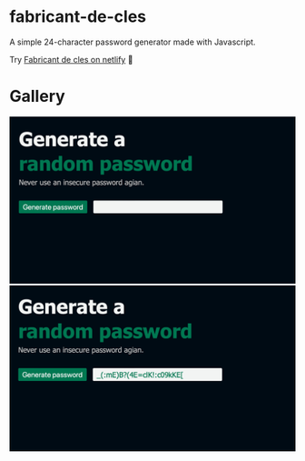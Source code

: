 # fabricant-de-cles
A simple 24-character password generator made with Javascript.

Try [Fabricant de cles on netlify](https://fabricant-de-cles.netlify.app/) :key:

# Gallery
![Image of Fabricant de cles 1](fdc1.png)
![Image of Fabricant de cles 2](fdc2.png)

